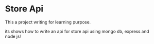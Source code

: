 # Store Api

This a project writing for learning purpose.

its shows how to write an api for store api using mongo db, express and node js!
